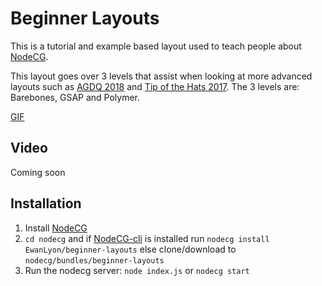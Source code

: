 # Beginner Layouts

This is a tutorial and example based layout used to teach people about [NodeCG](http://github.com/nodecg/nodecg).

This layout goes over 3 levels that assist when looking at more advanced layouts such as [AGDQ 2018](https://github.com/GamesDoneQuick/agdq18-layouts) and [Tip of the Hats 2017](https://github.com/TipoftheHats/toth5-overlay).
The 3 levels are: Barebones, GSAP and Polymer.

[GIF](https://gfycat.com/EnviousNastyAfricanaugurbuzzard)

## Video

Coming soon

## Installation

1. Install [NodeCG](https://github.com/nodecg/nodecg)
2. `cd nodecg` and if [NodeCG-cli](https://github.com/nodecg/nodecg-cli) is installed run `nodecg install EwanLyon/beginner-layouts` else clone/download to `nodecg/bundles/beginner-layouts`
3. Run the nodecg server: `node index.js` or `nodecg start`
